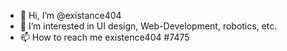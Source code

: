 - 👋 Hi, I’m @existance404
- 👀 I’m interested in UI design, Web-Development, robotics, etc.
- 📫 How to reach me existence404 #7475

<!---
existance404/existance404 is a ✨ special ✨ repository because its `README.md` (this file) appears on your GitHub profile.
You can click the Preview link to take a look at your changes.
--->
